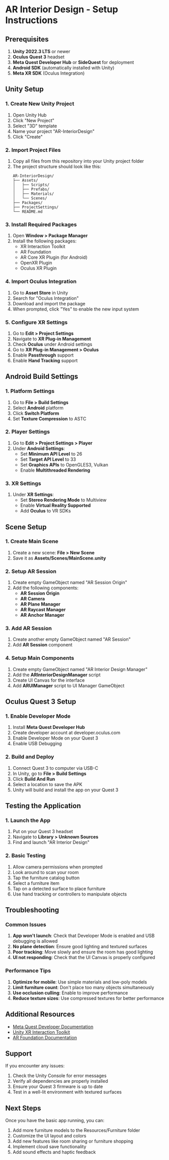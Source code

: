 # AR Interior Design - Setup Instructions

## Prerequisites

1. **Unity 2022.3 LTS** or newer
2. **Oculus Quest 3** headset
3. **Meta Quest Developer Hub** or **SideQuest** for deployment
4. **Android SDK** (automatically installed with Unity)
5. **Meta XR SDK** (Oculus Integration)

## Unity Setup

### 1. Create New Unity Project
1. Open Unity Hub
2. Click "New Project"
3. Select "3D" template
4. Name your project "AR-InteriorDesign"
5. Click "Create"

### 2. Import Project Files
1. Copy all files from this repository into your Unity project folder
2. The project structure should look like this:
   ```
   AR-InteriorDesign/
   ├── Assets/
   │   ├── Scripts/
   │   ├── Prefabs/
   │   ├── Materials/
   │   └── Scenes/
   ├── Packages/
   ├── ProjectSettings/
   └── README.md
   ```

### 3. Install Required Packages
1. Open **Window > Package Manager**
2. Install the following packages:
   - XR Interaction Toolkit
   - AR Foundation
   - AR Core XR Plugin (for Android)
   - OpenXR Plugin
   - Oculus XR Plugin

### 4. Import Oculus Integration
1. Go to **Asset Store** in Unity
2. Search for "Oculus Integration"
3. Download and import the package
4. When prompted, click "Yes" to enable the new input system

### 5. Configure XR Settings
1. Go to **Edit > Project Settings**
2. Navigate to **XR Plug-in Management**
3. Check **Oculus** under Android settings
4. Go to **XR Plug-in Management > Oculus**
5. Enable **Passthrough** support
6. Enable **Hand Tracking** support

## Android Build Settings

### 1. Platform Settings
1. Go to **File > Build Settings**
2. Select **Android** platform
3. Click **Switch Platform**
4. Set **Texture Compression** to ASTC

### 2. Player Settings
1. Go to **Edit > Project Settings > Player**
2. Under **Android Settings**:
   - Set **Minimum API Level** to 26
   - Set **Target API Level** to 33
   - Set **Graphics APIs** to OpenGLES3, Vulkan
   - Enable **Multithreaded Rendering**

### 3. XR Settings
1. Under **XR Settings**:
   - Set **Stereo Rendering Mode** to Multiview
   - Enable **Virtual Reality Supported**
   - Add **Oculus** to VR SDKs

## Scene Setup

### 1. Create Main Scene
1. Create a new scene: **File > New Scene**
2. Save it as **Assets/Scenes/MainScene.unity**

### 2. Setup AR Session
1. Create empty GameObject named "AR Session Origin"
2. Add the following components:
   - **AR Session Origin**
   - **AR Camera**
   - **AR Plane Manager**
   - **AR Raycast Manager**
   - **AR Anchor Manager**

### 3. Add AR Session
1. Create another empty GameObject named "AR Session"
2. Add **AR Session** component

### 4. Setup Main Components
1. Create empty GameObject named "AR Interior Design Manager"
2. Add the **ARInteriorDesignManager** script
3. Create UI Canvas for the interface
4. Add **ARUIManager** script to UI Manager GameObject

## Oculus Quest 3 Setup

### 1. Enable Developer Mode
1. Install **Meta Quest Developer Hub**
2. Create developer account at developer.oculus.com
3. Enable Developer Mode on your Quest 3
4. Enable USB Debugging

### 2. Build and Deploy
1. Connect Quest 3 to computer via USB-C
2. In Unity, go to **File > Build Settings**
3. Click **Build And Run**
4. Select a location to save the APK
5. Unity will build and install the app on your Quest 3

## Testing the Application

### 1. Launch the App
1. Put on your Quest 3 headset
2. Navigate to **Library > Unknown Sources**
3. Find and launch "AR Interior Design"

### 2. Basic Testing
1. Allow camera permissions when prompted
2. Look around to scan your room
3. Tap the furniture catalog button
4. Select a furniture item
5. Tap on a detected surface to place furniture
6. Use hand tracking or controllers to manipulate objects

## Troubleshooting

### Common Issues

1. **App won't launch**: Check that Developer Mode is enabled and USB debugging is allowed
2. **No plane detection**: Ensure good lighting and textured surfaces
3. **Poor tracking**: Move slowly and ensure the room has good lighting
4. **UI not responding**: Check that the UI Canvas is properly configured

### Performance Tips

1. **Optimize for mobile**: Use simple materials and low-poly models
2. **Limit furniture count**: Don't place too many objects simultaneously
3. **Use occlusion culling**: Enable to improve performance
4. **Reduce texture sizes**: Use compressed textures for better performance

## Additional Resources

- [Meta Quest Developer Documentation](https://developer.oculus.com/documentation/unity/)
- [Unity XR Interaction Toolkit](https://docs.unity3d.com/Packages/com.unity.xr.interaction.toolkit@latest)
- [AR Foundation Documentation](https://docs.unity3d.com/Packages/com.unity.xr.arfoundation@latest)

## Support

If you encounter any issues:
1. Check the Unity Console for error messages
2. Verify all dependencies are properly installed
3. Ensure your Quest 3 firmware is up to date
4. Test in a well-lit environment with textured surfaces

## Next Steps

Once you have the basic app running, you can:
1. Add more furniture models to the Resources/Furniture folder
2. Customize the UI layout and colors
3. Add new features like room sharing or furniture shopping
4. Implement cloud save functionality
5. Add sound effects and haptic feedback 